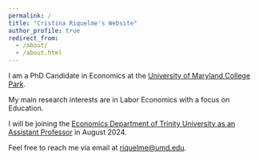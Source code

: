 ```yaml
---
permalink: /
title: "Cristina Riquelme's Website"
author_profile: true
redirect_from: 
  - /about/
  - /about.html
---
```

I am a PhD Candidate in Economics at the [University of Maryland College Park](https://www.econ.umd.edu/).

My main research interests are in Labor Economics with a focus on Education.

I will be joining the [Economics Department of Trinity University as an Assistant Professor](https://www.trinity.edu/academics/departments/economics) in August 2024.

Feel free to reach me via email at [riquelme@umd.edu](mailto:riquelme@umd.edu).